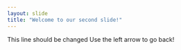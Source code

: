 ```yaml
---
layout: slide
title: "Welcome to our second slide!"
---
```

This line should be changed
Use the left arrow to go back!
